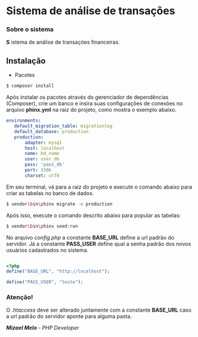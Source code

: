 # Sistema de análise de transações #

### Sobre o sistema ###

__S__ istema de análise de transações financeiras.

## Instalação ##

* Pacotes
````bash
$ composer install
````
 Após instalar os pacotes através do gerenciador de dependências (Composer), crie um banco e insira suas configurações de conexões no arquivo __phinx.yml__ na raiz do projeto, como mostra o exemplo abaixo.
 ````yml
 environments:
    default_migration_table: migrationlog
    default_database: production
    production:
        adapter: mysql
        host: localhost
        name: bd_name
        user: user_db
        pass: 'pass_db'
        port: 3306
        charset: utf8
 ````

Em seu terminal, vá para a raiz do projeto e execute o comando abaixo para criar as tabelas no banco de dados.
````bash
$ vendor\bin\phinx migrate -e production
````
Após isso, execute o comando descrito abaixo para popular as tabelas:
````bash
$ vendor\bin\phinx seed:run
````

No arquivo _config.php_ a constante __BASE_URL__ define a url padrão do servidor. Já a constante __PASS_USER__ define qual a senha padrão dos novos usuários cadastrados no sistema.
````php

<?php
define("BASE_URL", "http://localhost");

define("PASS_USER", "teste");

````

### Atenção!

O _.htaccess_ deve ser alterado juntamente com a constante __BASE_URL__ caso a url padrão do servidor aponte para alguma pasta.

___Mizael Melo___ - 
*PHP Developer*